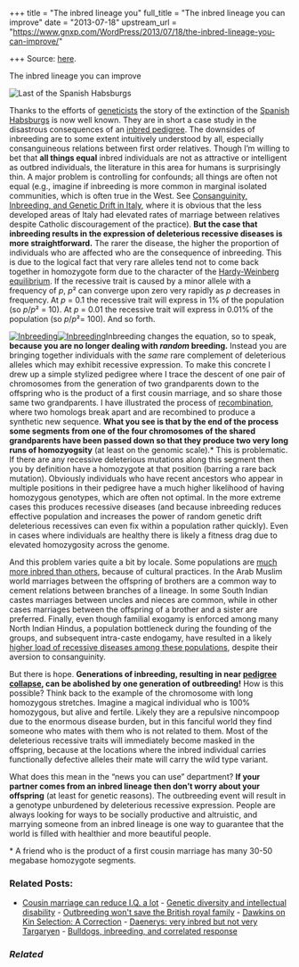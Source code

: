 +++
title = "The inbred lineage you"
full_title = "The inbred lineage you can improve"
date = "2013-07-18"
upstream_url = "https://www.gnxp.com/WordPress/2013/07/18/the-inbred-lineage-you-can-improve/"

+++
Source: [here](https://www.gnxp.com/WordPress/2013/07/18/the-inbred-lineage-you-can-improve/).

The inbred lineage you can improve

![Last of the Spanish Habsburgs](https://i0.wp.com/blogs.discovermagazine.com/gnxp/files/2013/07/charles-ii-of-spain_mainstory1-300x208.jpg?resize=300%2C208 "charles-ii-of-spain_mainstory1")

Thanks to the efforts of [geneticists](http://www.plosone.org/article/info%3Adoi%2F10.1371%2Fjournal.pone.0005174) the story of the extinction of the [Spanish Habsburgs](https://en.wikipedia.org/wiki/Habsburg_Spain#The_last_Spanish_Habsburgs_.281643.E2.80.931700.29) is now well known. They are in short a case study in the disastrous consequences of an [inbred pedigree](http://www.plosone.org/article/info%3Adoi%2F10.1371%2Fjournal.pone.0005174#pone-0005174-g001). The downsides of inbreeding are to some extent intuitively understood by all, especially consanguineous relations between first order relatives. Though I’m willing to bet that **all things equal** inbred individuals are not as attractive or intelligent as outbred individuals, the literature in this area for humans is surprisingly thin. A major problem is controlling for confounds; all things are often not equal (e.g., imagine if inbreeding is more common in marginal isolated communities, which is often true in the West. See [Consanguinity, Inbreeding, and Genetic Drift in Italy](https://www.amazon.com/exec/obidos/ASIN/0691089922/geneexpressio-20), where it is obvious that the less developed areas of Italy had elevated rates of marriage between relatives despite Catholic discouragement of the practice). **But the case that inbreeding results in the expression of deleterious recessive diseases is more straightforward.** The rarer the disease, the higher the proportion of individuals who are affected who are the consequence of inbreeding. This is due to the logical fact that very rare alleles tend not to come back together in homozygote form due to the character of the [Hardy-Weinberg equilibrium](https://en.wikipedia.org/wiki/Hardy%E2%80%93Weinberg_principle). If the recessive trait is caused by a minor allele with a frequency of *p*, *p*² can converge upon zero very rapidly as *p* decreases in frequency. At *p* = 0.1 the recessive trait will express in 1% of the population (so *p*/*p*² = 10). At *p* = 0.01 the recessive trait will express in 0.01% of the population (so *p*/*p*²= 100). And so forth.

[![](https://i0.wp.com/blogs.discovermagazine.com/gnxp/files/2013/07/Inbreeding2.png?resize=261%2C513 "Inbreeding")![](https://i0.wp.com/blogs.discovermagazine.com/gnxp/files/2013/07/Inbreeding2.png?resize=261%2C513 "Inbreeding")](https://i0.wp.com/blogs.discovermagazine.com/gnxp/files/2013/07/Inbreeding2.png)Inbreeding changes the equation, so to speak, **because you are no longer dealing with *random* breeding.** Instead you are bringing together individuals with the *same* rare complement of deleterious alleles which may exhibit recessive expression. To make this concrete I drew up a simple stylized pedigree where I trace the descent of one pair of chromosomes from the generation of two grandparents down to the offspring who is the product of a first cousin marriage, and so share those same two grandparents. I have illustrated the process of [recombination](https://en.wikipedia.org/wiki/Genetic_recombination), where two homologs break apart and are recombined to produce a
synthetic new sequence. **What you see is that by the end of the process some segments from one of the four chromosomes of the shared grandparents have been passed down so that they produce two very long runs of homozyogsity** (at least on the genomic scale).\* This is problematic. If there are any recessive deleterious mutations along this segment then you by definition have a homozygote at that position (barring a rare back mutation). Obviously individuals who have recent ancestors who appear in multiple positions in their pedigree have a much higher likelihood of having homozygous genotypes, which are often not optimal. In the more extreme cases this produces recessive diseases (and because inbreeding reduces effective population and increases the power of random genetic drift deleterious recessives can even fix within a population rather quickly). Even in cases where individuals are healthy there is likely a fitness drag due to elevated homozygosity across the genome.

And this problem varies quite a bit by locale. Some populations are [much more inbred than others](http://www.ncbi.nlm.nih.gov/pubmed/22883143), because of cultural practices. In the Arab Muslim world marriages between the offspring of brothers are a common way to cement relations between branches of a lineage. In some South Indian castes marriages between uncles and nieces are common, while in other cases marriages between the offspring of a brother and a sister are preferred. Finally, even though familial exogamy is enforced among many North Indian Hindus, a population bottleneck during the founding of the groups, and subsequent intra-caste endogamy, have resulted in a likely [higher load of recessive diseases among these populations](http://www.ncbi.nlm.nih.gov/pmc/articles/PMC2842210/), despite their aversion to consanguinity.

But there is hope. **Generations of inbreeding, resulting in near [pedigree collapse](https://en.wikipedia.org/wiki/Pedigree_collapse), can be abolished by one generation of outbreeding!** How is this possible? Think back to the example of the chromosome with long homozygous stretches. Imagine a magical individual who is 100% homozygous, but alive and fertile. Likely they are a repulsive nincompoop due to the enormous disease burden, but in this fanciful world they find someone who mates with them who is not related to them. Most of the deleterious recessive traits will immediately become masked in the offspring, because at the locations where the inbred individual carries functionally defective alleles their mate will carry the wild type variant.

What does this mean in the “news you can use” department? **If your partner comes from an inbred lineage then don’t worry about your offspring** (at least for genetic reasons). The outbreeding event will result in a genotype unburdened by deleterious recessive expression. People are always looking for ways to be socially productive and altruistic, and marrying someone from an inbred lineage is one way to guarantee that the world is filled with healthier and more beautiful people.

\* A friend who is the product of a first cousin marriage has many 30-50 megabase homozygote segments.

### Related Posts:

- [Cousin marriage can reduce I.Q. a
  lot](https://www.gnxp.com/WordPress/2012/07/20/cousin-marriage-can-reduce-i-q-a-lot/) - [Genetic diversity and intellectual
  disability](https://www.gnxp.com/WordPress/2013/07/05/genetic-diversity-and-intellectual-disability/) - [Outbreeding won't save the British royal
  family](https://www.gnxp.com/WordPress/2011/04/26/outbreeding-wont-save-the-british-royal-family/) - [Dawkins on Kin Selection: A
  Correction](https://www.gnxp.com/WordPress/2005/09/21/dawkins-on-kin-selection-a-correction/) - [Daenerys: very inbred but not very
  Targaryen](https://www.gnxp.com/WordPress/2016/06/15/daenerys-very-inbred-but-not-very-targaryen/) - [Bulldogs, inbreeding, and correlated
  response](https://www.gnxp.com/WordPress/2011/11/25/bulldogs-inbreeding-and-correlated-response/)

### *Related*

[](https://www.addtoany.com/add_to/facebook?linkurl=https%3A%2F%2Fwww.gnxp.com%2FWordPress%2F2013%2F07%2F18%2Fthe-inbred-lineage-you-can-improve%2F&linkname=The%20inbred%20lineage%20you%20can%20improve "Facebook")[](https://www.addtoany.com/add_to/twitter?linkurl=https%3A%2F%2Fwww.gnxp.com%2FWordPress%2F2013%2F07%2F18%2Fthe-inbred-lineage-you-can-improve%2F&linkname=The%20inbred%20lineage%20you%20can%20improve "Twitter")[](https://www.addtoany.com/add_to/email?linkurl=https%3A%2F%2Fwww.gnxp.com%2FWordPress%2F2013%2F07%2F18%2Fthe-inbred-lineage-you-can-improve%2F&linkname=The%20inbred%20lineage%20you%20can%20improve "Email")[](https://www.addtoany.com/share)
